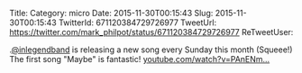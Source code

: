 Title: 
Category: micro
Date: 2015-11-30T00:15:43
Slug: 2015-11-30T00:15:43
TwitterId: 671120384729726977
TweetUrl: https://twitter.com/mark_philpot/status/671120384729726977
ReTweetUser: 

.[@inlegendband](https://twitter.com/inlegendband) is releasing a new song every Sunday this month (Squeee!) The first song "Maybe" is fantastic! [youtube.com/watch?v=PAnENm…](https://www.youtube.com/watch?v=PAnENmkQflM)